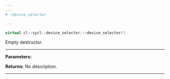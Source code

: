 ```yaml
---
---
# ~device_selector

---
```


```cpp
virtual cl::sycl::device_selector::~device_selector()
```


Empty destructor. 


---
**Parameters:**

**Returns:** No description.

---

